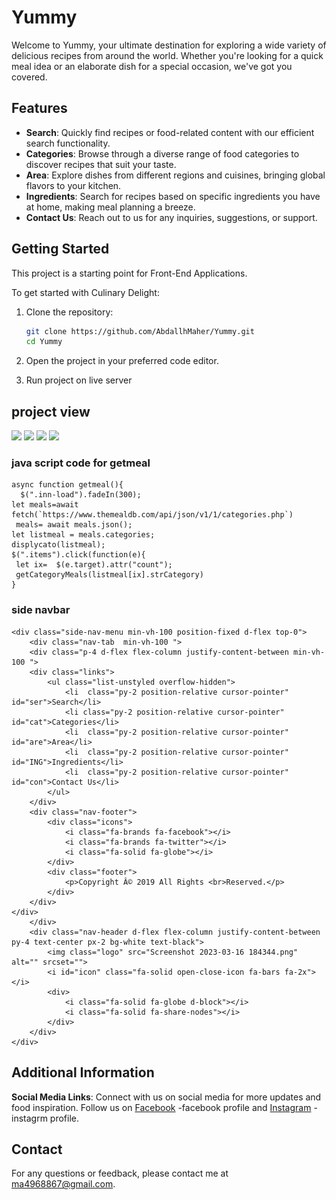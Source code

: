 # Yummy
Welcome to Yummy, your ultimate destination for exploring a wide variety of delicious recipes from around the world. Whether you're looking for a quick meal idea or an elaborate dish for a special occasion, we've got you covered.

## Features

- **Search**: Quickly find recipes or food-related content with our efficient search functionality.
- **Categories**: Browse through a diverse range of food categories to discover recipes that suit your taste.
- **Area**: Explore dishes from different regions and cuisines, bringing global flavors to your kitchen.
- **Ingredients**: Search for recipes based on specific ingredients you have at home, making meal planning a breeze.
- **Contact Us**: Reach out to us for any inquiries, suggestions, or support.

## Getting Started
This project is a starting point for Front-End Applications.

To get started with Culinary Delight:

1. Clone the repository:
   ```bash
   git clone https://github.com/AbdallhMaher/Yummy.git
   cd Yummy
2. Open the project in your preferred code editor.

3. Run project on live server
## project view
<img src="images/Screenshot 2024-07-29 052607.png"  >
  
<img src="images/Screenshot 2024-07-29 052533.png"  >

<img src="images/Screenshot 2024-07-29 052645.png"  >

<img src="images/Screenshot 2024-07-29 052715.png"  >


### java script code for getmeal


``` 
async function getmeal(){
  $(".inn-load").fadeIn(300);
let meals=await fetch(`https://www.themealdb.com/api/json/v1/1/categories.php`)
 meals= await meals.json();
let listmeal = meals.categories;
displycato(listmeal);
$(".items").click(function(e){
 let ix=  $(e.target).attr("count");
 getCategoryMeals(listmeal[ix].strCategory)
}
```

### side navbar

```
<div class="side-nav-menu min-vh-100 position-fixed d-flex top-0">
    <div class="nav-tab  min-vh-100 ">
    <div class="p-4 d-flex flex-column justify-content-between min-vh-100 ">
    <div class="links">
        <ul class="list-unstyled overflow-hidden">
            <li  class="py-2 position-relative cursor-pointer" id="ser">Search</li>
            <li class="py-2 position-relative cursor-pointer" id="cat">Categories</li>
            <li  class="py-2 position-relative cursor-pointer" id="are">Area</li>
            <li  class="py-2 position-relative cursor-pointer" id="ING">Ingredients</li>
            <li  class="py-2 position-relative cursor-pointer" id="con">Contact Us</li>
        </ul>
    </div>
    <div class="nav-footer">
        <div class="icons">
            <i class="fa-brands fa-facebook"></i>
            <i class="fa-brands fa-twitter"></i>
            <i class="fa-solid fa-globe"></i>
        </div>
        <div class="footer">
            <p>Copyright Â© 2019 All Rights <br>Reserved.</p>
        </div>
    </div>
</div>
    </div>
    <div class="nav-header d-flex flex-column justify-content-between py-4 text-center px-2 bg-white text-black">
        <img class="logo" src="Screenshot 2023-03-16 184344.png" alt="" srcset="">
        <i id="icon" class="fa-solid open-close-icon fa-bars fa-2x"></i>
        <div>
            <i class="fa-solid fa-globe d-block"></i>
            <i class="fa-solid fa-share-nodes"></i>
        </div>
    </div>
</div>
```

## Additional Information


**Social Media Links**: Connect with us on social media for more updates and food inspiration. Follow us on [Facebook](https://www.facebook.com/aljnrlabdullah.aljnrlabdullah) -facebook profile and [Instagram](https://www.instagram.com/abdllah_maher00/) - instagrm profile.

## Contact

For any questions or feedback, please contact me at ma4968867@gmail.com.
